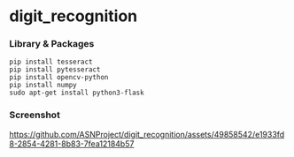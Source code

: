 # digit_recognition

### Library & Packages
```
pip install tesseract
pip install pytesseract
pip install opencv-python
pip install numpy
sudo apt-get install python3-flask
```

### Screenshot

https://github.com/ASNProject/digit_recognition/assets/49858542/e1933fd8-2854-4281-8b83-7fea12184b57


